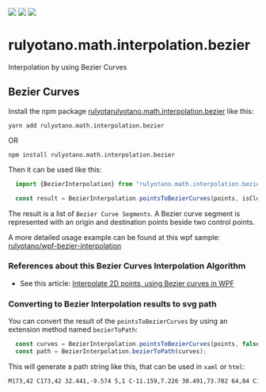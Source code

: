 <a href="https://www.npmjs.com/package/rulyotano.math.interpolation.bezier"><img src="https://img.shields.io/npm/v/rulyotano.math.interpolation.bezier?logo=npm"/></a>
<a href="https://github.com/rulyotano/rulyotano.crosscutting.js/tree/main/src/rulyotano.math.interpolation.bezier"><img src="https://img.shields.io/badge/github-2088FF?logo=github"/></a>
<a href="https://github.com/rulyotano/rulyotano.crosscutting.js/actions/workflows/rulyotano.math.interpolation.bezier-npm-publish.yml"><img src="https://img.shields.io/github/actions/workflow/status/rulyotano/rulyotano.crosscutting.js/rulyotano.math.interpolation.bezier-npm-publish.yml?logo=githubactions"/></a>

# rulyotano.math.interpolation.bezier

Interpolation by using Bezier Curves

## Bezier Curves

Install the npm package [rulyotarulyotano.math.interpolation.bezier](https://www.npmjs.com/package/rulyotano.math.interpolation.bezier) like this:

```yarn
yarn add rulyotano.math.interpolation.bezier
```
OR
```npm
npm install rulyotano.math.interpolation.bezier
```

Then it can be used like this:

```ts
  import {BezierInterpolation} from "rulyotano.math.interpolation.bezier"

  const result = BezierInterpolation.pointsToBezierCurves(points, isClosedCurve, smoothValue);
```

The result is a list of `Bezier Curve Segments`. A Bezier curve segment is represented with an origin and destination points beside two control points. 

A more detailed usage example can be found at this wpf sample: [rulyotano/wpf-bezier-interpolation](https://github.com/rulyotano/wpf-bezier-interpolation)

### References about this Bezier Curves Interpolation Algorithm

- See this article: [Interpolate 2D points, using Bezier curves in WPF](http://www.codeproject.com/Articles/769055/Interpolate-2D-points-usign-Bezier-curves-in-WPF)

### Converting to Bezier Interpolation results to svg path

You can convert the result of the `pointsToBezierCurves` by using an extension method named `bezierToPath`:

``` ts
  const curves = BezierInterpolation.pointsToBezierCurves(points, false);
  const path = BezierInterpolation.bezierToPath(curves);
```

This will generate a path string like this, that can be used in `xaml` or `html`:

```svg
M173,42 C173,42 32.441,-9.574 5,1 C-11.159,7.226 30.491,73.702 64,84 C112.491,98.902 168.31,62.03 210,64 C219.11,64.43 188.481,78.461 191,90 C200.881,135.261 264.294,199.012 241,206 C200.294,218.212 14.805,153.694 31,138 C53.605,116.094 250.267,145.018 338,112 C361.867,103.018 310,33 310,33
```
